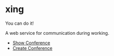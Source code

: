 xing
=====

You can do it!

A web service for communication during working.


 <ul class="nav navbar-nav">
        <li><a href="{{ url_for('main.show_conference') }}">Show Conference</a></li>
        <li><a href="{{ url_for('main.create_conference') }}">Create Conference</a></li>
      </ul>
